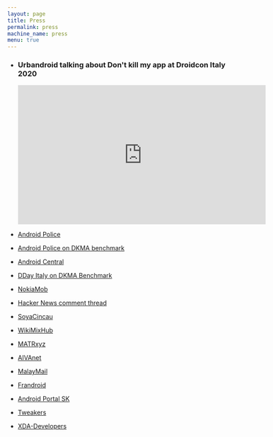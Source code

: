 ```yaml
---
layout: page
title: Press
permalink: press
machine_name: press
menu: true
---
```


* ### Urbandroid talking about Don't kill my app at Droidcon Italy 2020
    <iframe width="560" height="315" src="https://www.youtube.com/embed/pRrGzH1YZ8s" title="YouTube video player" frameborder="0" allow="accelerometer; autoplay; clipboard-write; encrypted-media; gyroscope; picture-in-picture" allowfullscreen></iframe>

* [Android Police](https://www.androidpolice.com/2019/01/13/dontkillmyapp-com-shames-oems-that-needlessly-kill-useful-background-processes-to-save-battery-life/)
* [Android Police on DKMA benchmark](https://www.androidpolice.com/2020/06/24/dontkillmyapp-is-a-new-benchmark-for-how-aggressively-your-phone-kills-background-apps/)
* [Android Central](https://www.androidcentral.com/phone-makers-are-misusing-androids-memory-management-and-google-isnt-doing-anything)
* [DDay Italy on DKMA Benchmark](https://dday.it/redazione/36019/smartphone-android-pronti-a-tutto-per-risparmiare-batteria-ne-abbiamo-misurati-11-i-migliori-e-i-peggiori)
* [NokiaMob](https://nokiamob.net/2019/01/06/nokia-android-phones-might-have-too-aggressive-background-tasks-manager/)
* [Hacker News comment thread](https://news.ycombinator.com/item?id=18901006)
* [SoyaCincau](https://www.soyacincau.com/2019/01/14/dont-kill-my-apps-battery-saver/)
* [WikiMixHub](https://www.wikimixhub.com/dontkillmyapp-com-shames-oems-that-needlessly-kill-useful-background-processes-to-save-battery-life/)
* [MATRxyz](http://matr.xyz/les-fabricants-de-telephones-jouent-avec-la-gestion-de-la-memoire-dandroid-et-google-ne-fait-rien-a-ce-sujet/)
* [AIVAnet](https://www.aivanet.com/2019/01/phone-makers-need-to-stop-abusing-androids-memory-management/)
* [MalayMail](https://www.malaymail.com/s/1712481/does-your-smartphone-kill-important-apps-here-are-the-top-offenders-and-how)
* [Frandroid](https://www.frandroid.com/android/560912_nokia-oneplus-huawei-et-xiaomi-epingles-pour-tuer-trop-facilement-vos-applications)
* [Android Portal SK](https://androidportal.zoznam.sk/2019/01/programatori-nestastni-vyrobcovia-prehanaju-setrenim/)
* [Tweakers](https://tweakers.net/nieuws/147914/app-ontwikkelaars-stellen-ranglijst-agressiefste-appkillers-op.html)
* [XDA-Developers](https://www.xda-developers.com/phone-software-killing-apps-background/)
